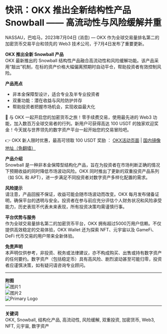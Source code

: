 # 快讯：OKX 推出全新结构性产品 Snowball —— 高流动性与风险缓解并重

NASSAU，巴哈马，2023年7月04日 (消息) — OKX 作为全球交易量排名第二的加密货币交易平台和领先的 Web3 技术公司，于7月4日发布了重要更新。

**OKX 推出全新 Snowball 产品**  
OKX 最新推出的 Snowball 结构性产品融合高流动性和风险缓解功能。该产品采用“敲出”机制，在标的资产价格大幅偏离预期时自动平仓，帮助投资者有效控制风险。

**产品亮点**  
- 非本金保障型设计，适合专业及半专业投资者  
- 双重功能：潜在收益与风险防护并存  
- 帮助投资者把握市场机会，实现收益最大化

🚀 与 OKX 一起开启您的加密货币之旅！零手续费交易，使用最先进的 Web3 功能，加入数百万全球交易者的行列。新用户可获得高达 100 USDT 的独家欢迎奖金！今天就与世界领先的数字资产平台一起开始您的交易冒险吧。

👉 OKX 新人限时优惠，最高可领取 100 USDT 奖励 ： [OKX活动页面](https://bit.ly/OKXe) | [国内镜像地址（免翻墙）](https://bit.ly/okX)

**产品介绍**  
Snowball 是一种非本金保障型结构化产品，旨在为投资者在市场判断正确的情况下预期收益的同时降低市场波动风险。OKX 同时推出了更新的双重投资产品系列（如 SOL 和 APT），进一步满足不同投资者对数字资产多样化配置的需求。

**风险提示**  
请注意，产品回报不保证，收益可能会随市场波动而改变。OKX 每月发布储备证明，确保平台的透明与安全。投资者在参与前应充分评估个人财务状况和风险承受能力，历史表现不代表未来表现，所有投资决策均需谨慎行事。

**平台优势与服务**  
作为全球交易量排名第二的加密货币平台，OKX 拥有超过5000万用户信赖。不仅提供高效稳定的交易体验，OKX Wallet 还为探索 NFT、元宇宙以及 GameFi、DeFi 代币交易的用户带来全新体验。

**免责声明**  
本声明仅供参考，非投资、税务或法律建议，亦不构成购买、出售或持有数字资产的任何要约。数字资产（包括稳定币）具有高风险、剧烈波动甚至可能归零，投资者应谨慎决策，如有疑问请咨询专业顾问。

---

**附图**  
![图片1](https://www.globenewswire.com/newsroom/ti?nf=ODg2ODgzMSM1Njc2NTc4IzUwMDA2NzM5Nw==)  
![图片2](https://www.jmhbdh.com/wp-content/img/7100316667853.webp)  
![Primary Logo](https://www.jmhbdh.com/wp-content/img/4455325527664639.webp)

---

**关键词**  
OKX, Snowball, 结构化产品, 高流动性, 风险缓解, 双重投资, 加密货币, Web3, NFT, 元宇宙, 数字资产